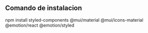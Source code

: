 ## Comando de instalacion

 npm install styled-components @mui/material @mui/icons-material @emotion/react @emotion/styled

